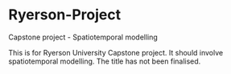 # Ryerson-Project
Capstone project - Spatiotemporal modelling

This is for Ryerson University Capstone project. It should involve spatiotemporal modelling. The title has not been finalised.
